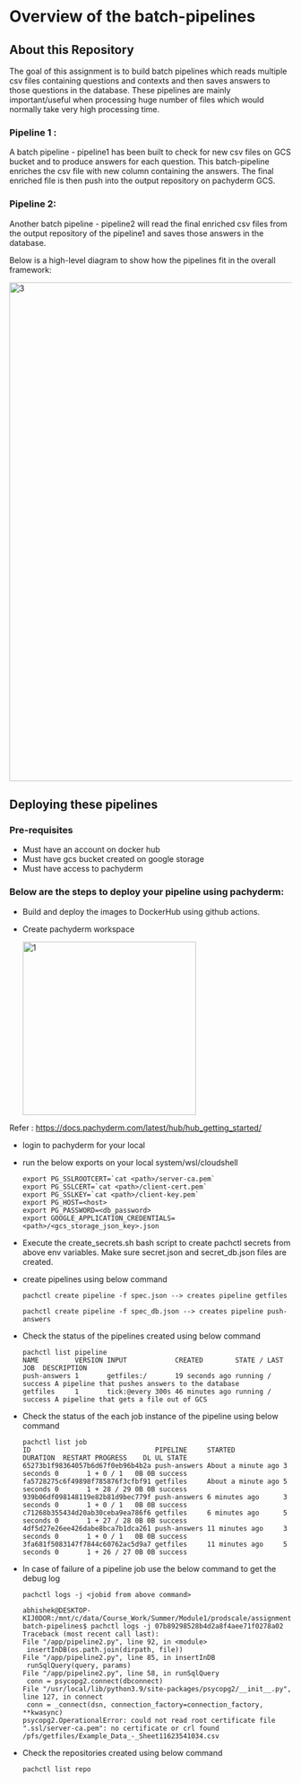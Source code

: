 # Overview of the batch-pipelines
## About this Repository
The goal of this assignment is to build batch pipelines which reads multiple csv files containing questions and contexts and then saves answers to those questions in the database. These pipelines are mainly important/useful when processing huge number of files which would normally take very high processing time. 

### Pipeline 1 : 
A batch pipeline - pipeline1 has been built to check for new csv files on GCS bucket and to produce answers for each question. This batch-pipeline enriches the csv file with new column containing the answers. The final enriched file is then push into the output repository on pachyderm GCS.
### Pipeline 2: 
Another batch pipeline - pipeline2 will read the final enriched csv files from the output repository of the pipeline1 and saves those answers in the database. 

Below is a high-level diagram to show how the pipelines fit in the overall framework:</br>

<img width="889" alt="3" src="https://user-images.githubusercontent.com/84465734/121768365-e02cd980-cb2b-11eb-9a6e-7776ff856d55.PNG">

## Deploying these pipelines
### Pre-requisites
- Must have an account on docker hub
- Must have gcs bucket created on google storage
- Must have access to pachyderm

### Below are the steps to deploy your pipeline using pachyderm:
- Build and deploy the images to DockerHub using github actions.
- Create pachyderm workspace

   <img width="309" alt="1" src="https://user-images.githubusercontent.com/84465734/121768778-fb98e400-cb2d-11eb-91c4-46e1946636f2.PNG">
 Refer : https://docs.pachyderm.com/latest/hub/hub_getting_started/
 
- login to pachyderm for your local
- run the below exports on your local system/wsl/cloudshell
  ```
  export PG_SSLROOTCERT=`cat <path>/server-ca.pem`
  export PG_SSLCERT=`cat <path>/client-cert.pem`
  export PG_SSLKEY=`cat <path>/client-key.pem`
  export PG_HOST=<host>
  export PG_PASSWORD=<db_password>
  export GOOGLE_APPLICATION_CREDENTIALS=<path>/<gcs_storage_json_key>.json
  ```
   
 - Execute the create_secrets.sh bash script to create pachctl secrets from above env variables. Make sure secret.json and secret_db.json files are created.
   
 - create pipelines using below command
   ```
   pachctl create pipeline -f spec.json --> creates pipeline getfiles
   ```
   ```
   pachctl create pipeline -f spec_db.json --> creates pipeline push-answers
   ```
   
 - Check the status of the pipelines created using below command
   ```
   pachctl list pipeline
   NAME         VERSION INPUT            CREATED        STATE / LAST JOB  DESCRIPTION
   push-answers 1       getfiles:/       19 seconds ago running / success A pipeline that pushes answers to the database
   getfiles     1       tick:@every 300s 46 minutes ago running / success A pipeline that gets a file out of GCS
   ```
   
 - Check the status of the each job instance of the pipeline using below command
   ```
   pachctl list job
   ID                               PIPELINE     STARTED            DURATION  RESTART PROGRESS    DL UL STATE
   65273b1f98364057b6d67f0eb96b4b2a push-answers About a minute ago 3 seconds 0       1 + 0 / 1   0B 0B success
   fa5728275c6f49898f785876f3cfbf91 getfiles     About a minute ago 5 seconds 0       1 + 28 / 29 0B 0B success
   939b06df098148119e82b81d9bec779f push-answers 6 minutes ago      3 seconds 0       1 + 0 / 1   0B 0B success
   c71268b355434d20ab30ceba9ea786f6 getfiles     6 minutes ago      5 seconds 0       1 + 27 / 28 0B 0B success
   4df5d27e26ee426dabe8bca7b1dca261 push-answers 11 minutes ago     3 seconds 0       1 + 0 / 1   0B 0B success
   3fa681f5083147f7844c60762ac5d9a7 getfiles     11 minutes ago     5 seconds 0       1 + 26 / 27 0B 0B success
   ```
 - In case of failure of a pipeline job use the below command to get the debug log
   ```
   pachctl logs -j <jobid from above command>
   
   abhishek@DESKTOP-KIJ0DOR:/mnt/c/data/Course_Work/Summer/Module1/prodscale/assignment3_repo/mgmt590-batch-pipelines$ pachctl logs -j 07b89298528b4d2a8f4aee71f0278a02
   Traceback (most recent call last):
   File "/app/pipeline2.py", line 92, in <module>
    insertInDB(os.path.join(dirpath, file))
   File "/app/pipeline2.py", line 85, in insertInDB
    runSqlQuery(query, params)
   File "/app/pipeline2.py", line 58, in runSqlQuery
    conn = psycopg2.connect(dbconnect)
   File "/usr/local/lib/python3.9/site-packages/psycopg2/__init__.py", line 127, in connect
    conn = _connect(dsn, connection_factory=connection_factory, **kwasync)
   psycopg2.OperationalError: could not read root certificate file ".ssl/server-ca.pem": no certificate or crl found
   /pfs/getfiles/Example_Data_-_Sheet11623541034.csv
   ```
 - Check the repositories created using below command
   ```
   pachctl list repo
   ```
 
  
